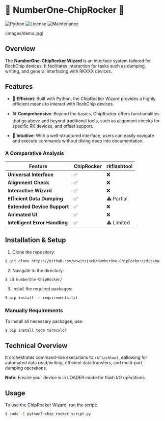 
# 🧙 NumberOne-ChipRocker 🧙

![Python](https://img.shields.io/badge/Python-3.7%2B-brightgreen)
![License](https://img.shields.io/badge/License-MIT-blue.svg)
![Maintenance](https://img.shields.io/badge/Maintenance-Active-green.svg)

(images/demo.jpg)

## Overview

The **NumberOne-ChipRocker Wizard** is an interface system tailored for RockChip devices. It facilitates interaction for tasks such as dumping, writing, and general interfacing with RKXXX devices.

## Features

- 🚀 **Efficient**: Built with Python, the ChipRocker Wizard provides a highly efficient means to interact with RockChip devices.
  
- 🛠️ **Comprehensive**: Beyond the basics, ChipRocker offers functionalities that go above and beyond traditional tools, such as alignment checks for specific RK devices, and offset support.
  
- 🧠 **Intuitive**: With a well-structured interface, users can easily navigate and execute commands without diving deep into documentation.

### A Comparative Analysis

| Feature                        | ChipRocker       | rkflashtool      |
|--------------------------------|------------------|------------------|
| **Universal Interface**        | ✅               | ❌               |
| **Alignment Check**            | ✅               | ❌               |
| **Interactive Wizard**         | ✅               | ❌               |
| **Efficient Data Dumping**     | ✅               | ⚠️ Partial       |
| **Extended Device Support**    | ✅               | ❌               |
| **Animated UI**                | ✅               | ❌               |
| **Intelligent Error Handling** | ✅               | ⚠️ Limited       |

## Installation & Setup

1. Clone the repository:
```bash
$ git clone https://github.com/wowitsjack/NumberOne-ChipRocker/edit/main/README.md
```

2. Navigate to the directory:
```bash
$ cd NumberOne-ChipRocker/
```

3. Install the required packages:
```bash
$ pip install -r requirements.txt
```

### Manually Requirements

To install all necessary packages, use:
```bash
$ pip install tqdm termcolor
```

## Technical Overview

It orchestrates command-line executions to `rkflashtool`, eallowing for automated data read/writing, efficient data transfers, and multi-part dumping operations.

**Note:** Ensure your device is in LOADER mode for flash I/O operations.

## Usage

To use the ChipRocker Wizard, run the script:
```bash
$ sudo -E python3 chip_rocker_script.py
```

